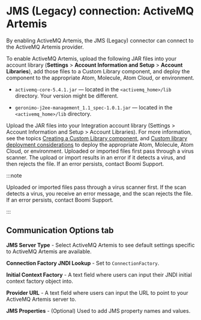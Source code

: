 # JMS (Legacy) connection: ActiveMQ Artemis 

<head>
  <meta name="guidename" content="Integration"/>
  <meta name="context" content="GUID-5bd0f70f-e0ed-4d1b-8743-61489a2edb2a"/>
</head>

By enabling ActiveMQ Artemis, the JMS (Legacy) connector can connect to the ActiveMQ Artemis provider.

To enable ActiveMQ Artemis, upload the following JAR files into your account library \(**Settings** \> **Account Information and Setup** \> **Account Libraries**\), add those files to a Custom Library component, and deploy the component to the appropriate Atom, Molecule, Atom Cloud, or environment.

-   `activemq-core-5.4.1.jar` — located in the `<activemq_home>/lib` directory. Your version might be different.

-   `geronimo-j2ee-management_1.1_spec-1.0.1.jar` — located in the `<activemq_home>/lib` directory.

Upload the JAR files into your Integration account library (Settings > Account Information and Setup > Account Libraries). For more information, see the topics [Creating a Custom Library component](../process%20building/t-atm-creating_a_custom_library_component_8fce64fb-4b85-4977-9876-e0d616526228.md), and [Custom library deployment considerations](../process%20building/c-atm-custom_library_deployment_considerations_7fccfe31-e438-4fa6-bab0-7f395eef5fe3.md) to deploy the appropriate Atom, Molecule, Atom Cloud, or environment. Uploaded or imported files first pass through a virus scanner. The upload or import results in an error if it detects a virus, and then rejects the file. If an error persists, contact Boomi Support.


:::note

Uploaded or imported files pass through a virus scanner first. If the scan detects a virus, you receive an error message, and the scan rejects the file. If an error persists, contact Boomi Support.

:::


## Communication Options tab 

**JMS Server Type** - 
Select ActiveMQ Artemis to see default settings specific to ActiveMQ Artemis are available.

**Connection Factory JNDI Lookup** - 
Set to `ConnectionFactory`.

**Initial Context Factory** - 
A text field where users can input their JNDI initial context factory object into.

**Provider URL** - 
A text field where users can input the URL to point to your ActiveMQ Artemis server to.

**JMS Properties** - 
\(Optional\) Used to add JMS property names and values.